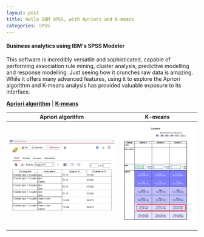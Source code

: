 ```yaml
---
layout: post
title: Hello IBM SPSS, with Apriori and K-means
categories: SPSS
---
```


#### Business analytics using IBM's SPSS Modeler

This software is incredibly versatile and sophisticated, capable of performing association rule mining, cluster analysis, predictive modelling and response modelling. Just seeing how it crunches raw data is amazing. While it offers many advanced features, using it to explore the Apriori algorithm and K-means analysis has provided valuable exposure to its interface.

 <a  style="font-weight:bold" href="https://KenYeoKP.github.io/mystuff/1-SPSS-Apriori/">Apriori algorithm</a> | 
 <a  style="font-weight:bold" href="https://KenYeoKP.github.io/mystuff/2-SPSS-KMeans/">K-means</a>

Apriori algorithm     | K-means               
--------------------- | --------------------- 
![](https://github.com/KenYeoKP/mystuff/blob/main/1-SPSS-Apriori/output.png) | ![](https://github.com/KenYeoKP/mystuff/blob/main/2-SPSS-KMeans/kmeansoutput.png)

